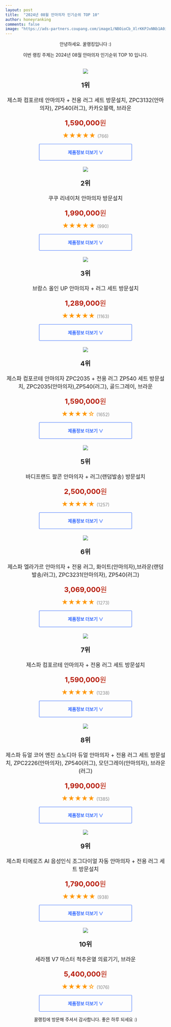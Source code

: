 ```yaml
---
layout: post
title:  "2024년 08월 안마의자 인기순위 TOP 10"
author: honeyranking
comments: false
image: "https://ads-partners.coupang.com/image1/NBOioCb_XlrKKPJxNNb1A0iWZ962gPVjsEi1mepl9pbg8Y2UeZDH2snKyr0Lqd8WxOeZ4EWSWD_PWEiUQ3glD2whVxFVXKg76AsH_yxAyZH55LFlsg8t07Itlpffmfu1vkHZDyuJES1aqJDSc8r2F2qPDe-GYA7KY4XkcmxENW1W06bd-mBWwKn51oiDUbGQfdf41U1j8iO-hW9PVCqzGvPV1lntTa12Ws7uth_3NBZjT1I9t-G9BQ4H_4ZufpCEmqlWM6jKeJN3Nt_gYmtObm4KhQzNWeq4gPsWc7oasNY="
---
```

<p style="text-align: center;">안녕하세요. 꿀랭킹입니다 :)</p>
<p style="text-align: center;">이번 랭킹 주제는 2024년 08월 안마의자 인기순위 TOP 10 입니다.</p><center><img src="https://ads-partners.coupang.com/image1/NBOioCb_XlrKKPJxNNb1A0iWZ962gPVjsEi1mepl9pbg8Y2UeZDH2snKyr0Lqd8WxOeZ4EWSWD_PWEiUQ3glD2whVxFVXKg76AsH_yxAyZH55LFlsg8t07Itlpffmfu1vkHZDyuJES1aqJDSc8r2F2qPDe-GYA7KY4XkcmxENW1W06bd-mBWwKn51oiDUbGQfdf41U1j8iO-hW9PVCqzGvPV1lntTa12Ws7uth_3NBZjT1I9t-G9BQ4H_4ZufpCEmqlWM6jKeJN3Nt_gYmtObm4KhQzNWeq4gPsWc7oasNY=" style="margin-top:20px" /></center><p style="text-align: center; font-size: 20px"><b>1위</b></p><p style="text-align: center; font-size: 17px">제스파 컴포르테 안마의자 + 전용 러그 세트 방문설치, ZPC3132(안마의자), ZP540(러그), 카카오블랙, 브라운</p><p style="text-align: center;"><span style="color: #b61800; font-size: 22px;"><b>1,590,000</b>원</span></p><p style="text-align: center;"><span style="color: #ff9600; font-size: 20px;">★★★★★ </span><span style="color: #878787;">(766)</span></p><center><a href="https://link.coupang.com/re/AFFSDP?lptag=AF3899140&subid=honeyrank&pageKey=7204364538&itemId=19132733398&vendorItemId=86252329514&traceid=V0-153-51601b022a8970ab&clickBeacon=0532d3f0-5216-11ef-9f42-fd98fd8b8d40%7E3&requestid=20240804130000151198306384&token=31850C%7CMIXED"><div style="font-size: 14px; display: inline-block; padding: 15px 90px; color: #346aff; border-radius: 2px; border: 1px solid #346aff; cursor: pointer;"><b>제품정보 더보기 &or;</b></div></a></center><center><img src="https://ads-partners.coupang.com/image1/8ECU6Pv00O89RyN78Nh98lxmJYr4d7oEJ3Q-_XTONSwdGatk3EAa0GuFH9Mfkh9vMHTf_jYSW7Uzm_tgMH5-2D9VrNpPC8CHyLaaH6l6iIu3na9skeufabdYyT3KG9ndO_9k20SmoN9p8mdliMvyATKA2lKihfUpjGbYcgQJN8mwOvLGakM0lwWS3kIj3wI6bhzxq50fdYCClAXxQDi6HKSAmzfMCZFEzixY2xpm7z9WlF--5xNJDibZvcmZfJBtcBSlau_ZYQhqrkTSl1F-vl9bjPykO0yX-JM=" style="margin-top:20px" /></center><p style="text-align: center; font-size: 20px"><b>2위</b></p><p style="text-align: center; font-size: 17px">쿠쿠 리네이처 안마의자 방문설치</p><p style="text-align: center;"><span style="color: #b61800; font-size: 22px;"><b>1,990,000</b>원</span></p><p style="text-align: center;"><span style="color: #ff9600; font-size: 20px;">★★★★★ </span><span style="color: #878787;">(990)</span></p><center><a href="https://link.coupang.com/re/AFFSDP?lptag=AF3899140&subid=honeyrank&pageKey=7047286046&itemId=17443178366&vendorItemId=84611815237&traceid=V0-153-0238e4cfd3423c81&requestid=20240804130000151198306384&token=31850C%7CMIXED"><div style="font-size: 14px; display: inline-block; padding: 15px 90px; color: #346aff; border-radius: 2px; border: 1px solid #346aff; cursor: pointer;"><b>제품정보 더보기 &or;</b></div></a></center><center><img src="https://ads-partners.coupang.com/image1/yjBfupvo1CUjlqS_yvwwLkLx4t2GrtNh7hKvUmjAvv2f98TIJePH53rwMhI8uNILAerspbLQg-ofFf7-cZubxjgXnMSC04Iw3-9Ox0ORgvRfHzy60geqzK440VYDyA7Z0Txyul5_Qf5jWO66VSKobpdKZ_hzVZww78Ck_vdELvkphtWidL4fxdBJvJ4gPjpNb8BHirdYL81_W6ABla_HfznILt1v_oNUmHJvhJsnYEYASYvIGFSy3raBWGKZO4kMjxrd4VoDAA7kzTJgxRnTi9JnnSKMGyz5E2u2" style="margin-top:20px" /></center><p style="text-align: center; font-size: 20px"><b>3위</b></p><p style="text-align: center; font-size: 17px">브람스 올인 UP 안마의자 + 러그 세트 방문설치</p><p style="text-align: center;"><span style="color: #b61800; font-size: 22px;"><b>1,289,000</b>원</span></p><p style="text-align: center;"><span style="color: #ff9600; font-size: 20px;">★★★★★ </span><span style="color: #878787;">(1163)</span></p><center><a href="https://link.coupang.com/re/AFFSDP?lptag=AF3899140&subid=honeyrank&pageKey=8010564394&itemId=22347356414&vendorItemId=89392507809&traceid=V0-153-5926cc85f2fa4397&requestid=20240804130000151198306384&token=31850C%7CMIXED"><div style="font-size: 14px; display: inline-block; padding: 15px 90px; color: #346aff; border-radius: 2px; border: 1px solid #346aff; cursor: pointer;"><b>제품정보 더보기 &or;</b></div></a></center><center><img src="https://ads-partners.coupang.com/image1/E5r0LT2zguxnP-JEE5Xg0Dy_zsURXiaE_ReGiK1F4UOIx9S_cwyqg6evE_PVELjDiUtIq_A61JC3ylsXbThFkFnItBhjbyc_Ta9G6GuHwmZoOflXfxzhQNqPtlqH_wh-ME0tJynxinQ_OlHi5BhyolnlC1B4Pn8n95SH8JDARnR2ZDRseo057yWhN1G6GYESD0HKmPFYbbJUJ5cdQKnt7zLyTQ2d0JyhUCdfX3fIswreEogHUcV-7eDUSN2j5kwPgHPQa38UCcCAwEQFfO8TOHMVMCX2Gn3J4LTojpNbWg==" style="margin-top:20px" /></center><p style="text-align: center; font-size: 20px"><b>4위</b></p><p style="text-align: center; font-size: 17px">제스파 컴포르테 안마의자 ZPC2035 + 전용 러그 ZP540 세트 방문설치, ZPC2035(안마의자),ZP540(러그), 골드그레이, 브라운</p><p style="text-align: center;"><span style="color: #b61800; font-size: 22px;"><b>1,590,000</b>원</span></p><p style="text-align: center;"><span style="color: #ff9600; font-size: 20px;">★★★★☆ </span><span style="color: #878787;">(1652)</span></p><center><a href="https://link.coupang.com/re/AFFSDP?lptag=AF3899140&subid=honeyrank&pageKey=7204364538&itemId=18217123186&vendorItemId=73669472902&traceid=V0-153-51601b022a8970ab&clickBeacon=0532d3f0-5216-11ef-a890-873eb58ce682%7E3&requestid=20240804130000151198306384&token=31850C%7CMIXED"><div style="font-size: 14px; display: inline-block; padding: 15px 90px; color: #346aff; border-radius: 2px; border: 1px solid #346aff; cursor: pointer;"><b>제품정보 더보기 &or;</b></div></a></center><center><img src="https://ads-partners.coupang.com/image1/36ovkfLGjEw0H6-E3wSuQiihUnY-p6QEgrJsJd6k9yRNH0HCmrPMippvDdnWEmCe-wyUxMoRIy8Z76fnWKV8lDmNpTIUsrToASdXfUDdeCXnJ45rUd7ZKNv4KWhp9RKMDlSpehNOJs5OrcbcNtzzQT8pi9GsF3Ruk0DnAUuMbrpH5m6aybMMp_okF978WLEhVExXYfkLSKrnNfwArux_ybS9S3dS0_KFhILAkEIcgWaXvHjqmPdz8qmhZoSmk2OKsDacyUfygFxlwUI8qTR_BdJDgq_aSzp0fTM=" style="margin-top:20px" /></center><p style="text-align: center; font-size: 20px"><b>5위</b></p><p style="text-align: center; font-size: 17px">바디프랜드 팔콘 안마의자 + 러그(랜덤발송) 방문설치</p><p style="text-align: center;"><span style="color: #b61800; font-size: 22px;"><b>2,500,000</b>원</span></p><p style="text-align: center;"><span style="color: #ff9600; font-size: 20px;">★★★★★ </span><span style="color: #878787;">(1257)</span></p><center><a href="https://link.coupang.com/re/AFFSDP?lptag=AF3899140&subid=honeyrank&pageKey=7573483121&itemId=19977862445&vendorItemId=87076207725&traceid=V0-153-326e8b5d2dfd7283&requestid=20240804130000151198306384&token=31850C%7CMIXED"><div style="font-size: 14px; display: inline-block; padding: 15px 90px; color: #346aff; border-radius: 2px; border: 1px solid #346aff; cursor: pointer;"><b>제품정보 더보기 &or;</b></div></a></center><center><img src="https://ads-partners.coupang.com/image1/OHwlz5YY3mZRZN-RONPAAjEDxSYFwo-agXcV2zOBcEwuGM7OVG-6_EHoH1I9RQdVViHjnJutVzkSF_zCj2ILdY--mgDLwo-AeIokkRHl6nNG0MArBU7jg8Bu8DJ6gJGYPjPvwlu0SEMYtTBOG-udn_vBWAxTG9D1IokvAA6Ga3OIHt7K2E3XIdGvBXlgWQlY3FGZnWQejJOe_OY-kxGpXHHZrQYKF-5rcI8V2BGKV8Xojup-UpJknUrmVvU2MTUbvsf1d7-GwS7DGi-mZBhllcqhvb-fYJ0UbHX5IGEN" style="margin-top:20px" /></center><p style="text-align: center; font-size: 20px"><b>6위</b></p><p style="text-align: center; font-size: 17px">제스파 엘라가르 안마의자 + 전용 러그, 화이트(안마의자),브라운(랜덤발송/러그), ZPC3231(안마의자), ZP540(러그)</p><p style="text-align: center;"><span style="color: #b61800; font-size: 22px;"><b>3,069,000</b>원</span></p><p style="text-align: center;"><span style="color: #ff9600; font-size: 20px;">★★★★★ </span><span style="color: #878787;">(1273)</span></p><center><a href="https://link.coupang.com/re/AFFSDP?lptag=AF3899140&subid=honeyrank&pageKey=7655469589&itemId=20380677890&vendorItemId=87463979051&traceid=V0-153-0d60c56fb76179ec&clickBeacon=0532d3f0-5216-11ef-8bf7-ed67401a306b%7E3&requestid=20240804130000151198306384&token=31850C%7CMIXED"><div style="font-size: 14px; display: inline-block; padding: 15px 90px; color: #346aff; border-radius: 2px; border: 1px solid #346aff; cursor: pointer;"><b>제품정보 더보기 &or;</b></div></a></center><center><img src="https://ads-partners.coupang.com/image1/Sb6lVicoPCTTqPChScF1B_k4tIveKVdMfUMJYfkzE-nBYNF4pPfq8u_V5BI0GKN4x9YHMxP4UmxW0cLXMQPNLxcV9PxqdM6bg3RFsMz5aw-KrBlsOSJMk83tNxBXQtL4LIAxHlyeG0IOiQDn-dCgXlwK8RZXxaZTHfFlmt9jI-XfpjoDln8wkBXzSNc5Gkz3uJCpBLLz2RqNbLaCwhtvpYMgk8ohFEw1Phggd0dKyg-LJLG7ywE2uNaCBpkaFWMX_kl24nz_OgPFu_NFF8atDphUHbYRMLyqlOGkmg==" style="margin-top:20px" /></center><p style="text-align: center; font-size: 20px"><b>7위</b></p><p style="text-align: center; font-size: 17px">제스파 컴포르테 안마의자 + 전용 러그 세트 방문설치</p><p style="text-align: center;"><span style="color: #b61800; font-size: 22px;"><b>1,590,000</b>원</span></p><p style="text-align: center;"><span style="color: #ff9600; font-size: 20px;">★★★★★ </span><span style="color: #878787;">(1238)</span></p><center><a href="https://link.coupang.com/re/AFFSDP?lptag=AF3899140&subid=honeyrank&pageKey=7204364538&itemId=18217063116&vendorItemId=70096660575&traceid=V0-153-51601b022a8970ab&requestid=20240804130000151198306384&token=31850C%7CMIXED"><div style="font-size: 14px; display: inline-block; padding: 15px 90px; color: #346aff; border-radius: 2px; border: 1px solid #346aff; cursor: pointer;"><b>제품정보 더보기 &or;</b></div></a></center><center><img src="https://ads-partners.coupang.com/image1/WW7CefpSzaw1SNJDWUdmO1EkX_SIuYqRzcAPpiAmGKLHUTxk5NIIn9W5wgxOWKMW3fFVpeuORW_B37QIwbpQB-rTGQ68IFyoj8dM1LfPSNPZ4J-JO8G90xe5rCkmnzVAqe2vnxar51TA0FdUx7pE3-sGYPt9yuxLqBH4Hylx9_C85vUx7qVdBp6fTC_rmQ9IcqEyfa733o7iDbobDpbCo6qYoWYfvt_cg-cFWOysBVZrGwiO-3otkihmsujXH7LYslO7_O_pKPjkPuXEjGnfdfbL2Ru90Mm28yMnf_5EJw==" style="margin-top:20px" /></center><p style="text-align: center; font-size: 20px"><b>8위</b></p><p style="text-align: center; font-size: 17px">제스파 듀얼 코어 엔진 소노디아 듀얼 안마의자 + 전용 러그 세트 방문설치, ZPC2226(안마의자), ZP540(러그), 모던그레이(안마의자), 브라운(러그)</p><p style="text-align: center;"><span style="color: #b61800; font-size: 22px;"><b>1,990,000</b>원</span></p><p style="text-align: center;"><span style="color: #ff9600; font-size: 20px;">★★★★★ </span><span style="color: #878787;">(1385)</span></p><center><a href="https://link.coupang.com/re/AFFSDP?lptag=AF3899140&subid=honeyrank&pageKey=7881065613&itemId=21553419807&vendorItemId=89200070329&traceid=V0-153-1f30dc096f53813d&clickBeacon=0532fb00-5216-11ef-8cbe-4cbe3559c105%7E3&requestid=20240804130000151198306384&token=31850C%7CMIXED"><div style="font-size: 14px; display: inline-block; padding: 15px 90px; color: #346aff; border-radius: 2px; border: 1px solid #346aff; cursor: pointer;"><b>제품정보 더보기 &or;</b></div></a></center><center><img src="https://ads-partners.coupang.com/image1/cxpMcYtWIwzESLn7c4EEytv1f-_F-u2Vf35xZ0QDYf53YrbPY0SfBfTYxT3dwTq5L_GFALF6xObtvX3jNfCidw4_Hnu0pJWVVuHLx-TH8jFMVtJEfrh_cYa1tUyDp3U6NlYZIPKKpbDQZTNv3biWLUn0i0dvKwSgfwiRV2eQDlykHz_vdQOzJjb2JvczpTmgIDmBM-SJ6B0NP828aQRIrjDjL1AJyvn-uBggi63vEb8atG8BHhiDYMnXbuqIToTsxuXUFWpSxoqKuUN1kYFlh9F8SIOh8YxXOlF42w==" style="margin-top:20px" /></center><p style="text-align: center; font-size: 20px"><b>9위</b></p><p style="text-align: center; font-size: 17px">제스파 티에로즈 AI 음성인식 조그다이얼 자동 안마의자 + 전용 러그 세트 방문설치</p><p style="text-align: center;"><span style="color: #b61800; font-size: 22px;"><b>1,790,000</b>원</span></p><p style="text-align: center;"><span style="color: #ff9600; font-size: 20px;">★★★★★ </span><span style="color: #878787;">(938)</span></p><center><a href="https://link.coupang.com/re/AFFSDP?lptag=AF3899140&subid=honeyrank&pageKey=7204421868&itemId=18217300871&vendorItemId=81225244818&traceid=V0-153-e66cc809293ac002&requestid=20240804130000151198306384&token=31850C%7CMIXED"><div style="font-size: 14px; display: inline-block; padding: 15px 90px; color: #346aff; border-radius: 2px; border: 1px solid #346aff; cursor: pointer;"><b>제품정보 더보기 &or;</b></div></a></center><center><img src="https://ads-partners.coupang.com/image1/zHykuUrX50yDANzRzEKXnOJnTweDaRGmgmWhsYBIV2RlA-8toC2gFuWsYwrqyFQzhe8_ajfb02jIhGVtx_vOPC9PrE88ouGEliQhNZParMimsR9RT6U-k7IWzZTSZ114BUTqqJ42UDTo--wuQZCgTZDllD7cZ2Bupf6JS_nvWxLAp277BY397njRG3OrRzR4cRBq0dG90y4Cmy912uDIzxGQGs2iAObmbS9rP9K8c8CbxeQLCwPyzMDkiGLbYgHeZfeqzziKtQc6Kihv0ql6kynB4DRlpDRnAOMg-hkR0Mv4PDhWr8qlPRdzTFc4vA==" style="margin-top:20px" /></center><p style="text-align: center; font-size: 20px"><b>10위</b></p><p style="text-align: center; font-size: 17px">세라젬 V7 마스터 척추온열 의료기기, 브라운</p><p style="text-align: center;"><span style="color: #b61800; font-size: 22px;"><b>5,400,000</b>원</span></p><p style="text-align: center;"><span style="color: #ff9600; font-size: 20px;">★★★★☆ </span><span style="color: #878787;">(1076)</span></p><center><a href="https://link.coupang.com/re/AFFSDP?lptag=AF3899140&subid=honeyrank&pageKey=7240511365&itemId=19635590582&vendorItemId=86503028385&traceid=V0-153-3bc4f78640b9c2c5&clickBeacon=0532fb00-5216-11ef-9892-9ed2b573187b%7E3&requestid=20240804130000151198306384&token=31850C%7CMIXED"><div style="font-size: 14px; display: inline-block; padding: 15px 90px; color: #346aff; border-radius: 2px; border: 1px solid #346aff; cursor: pointer;"><b>제품정보 더보기 &or;</b></div></a></center><p style="text-align: center;">꿀랭킹에 방문해 주셔서 감사합니다. 좋은 하루 되세요 :)</p>